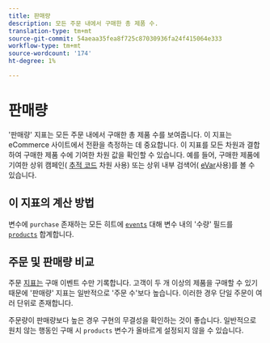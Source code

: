 ```yaml
---
title: 판매량
description: 모든 주문 내에서 구매한 총 제품 수.
translation-type: tm+mt
source-git-commit: 54aeaa35fea8f725c87030936fa24f415064e333
workflow-type: tm+mt
source-wordcount: '174'
ht-degree: 1%

---
```



# 판매량

&#39;판매량&#39; 지표는 모든 주문 내에서 구매한 총 제품 수를 보여줍니다. 이 지표는 eCommerce 사이트에서 전환을 측정하는 데 중요합니다. 이 지표를 모든 차원과 결합하여 구매한 제품 수에 기여한 차원 값을 확인할 수 있습니다. 예를 들어, 구매한 제품에 기여한 상위 캠페인( [추적 코드](../dimensions/tracking-code.md) 차원 사용) 또는 상위 내부 검색어( [eVar](../dimensions/evar.md)사용)를 볼 수 있습니다.

## 이 지표의 계산 방법

변수에 `purchase` 존재하는 모든 히트에 [`events`](/help/implement/vars/page-vars/events/events-overview.md) 대해 변수 내의 &#39;수량&#39; 필드를 [`products`](/help/implement/vars/page-vars/products.md) 합계합니다.

## 주문 및 판매량 비교

주문 [지표는](orders.md) 구매 이벤트 수만 기록합니다. 고객이 두 개 이상의 제품을 구매할 수 있기 때문에 &#39;판매량&#39; 지표는 일반적으로 &#39;주문 수&#39;보다 높습니다. 이러한 경우 단일 주문이 여러 단위로 존재합니다.

주문량이 판매량보다 높은 경우 구현의 무결성을 확인하는 것이 좋습니다. 일반적으로 원치 않는 행동인 구매 시 `products` 변수가 올바르게 설정되지 않을 수 있습니다.
